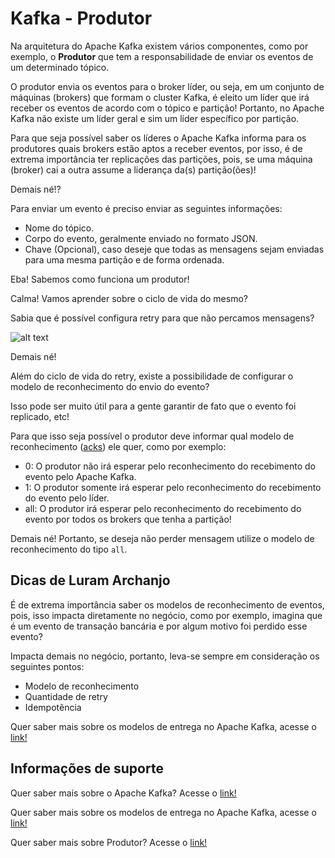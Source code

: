 # Kafka - Produtor

Na arquitetura do Apache Kafka existem vários componentes, como por exemplo, o **Produtor** que tem a responsabilidade 
de enviar os eventos de um determinado tópico.

O produtor envia os eventos para o broker líder, ou seja, em um conjunto de máquinas (brokers) que formam o cluster Kafka, 
é eleito um líder que irá receber os eventos de acordo com o tópico e partição! Portanto, no Apache Kafka não existe um 
líder geral e sim um líder específico por partição.
 
Para que seja possível saber os líderes o Apache Kafka informa para os produtores quais brokers estão aptos a receber 
eventos, por isso, é de extrema importância ter replicações das partições, pois, se uma máquina (broker) cai a outra 
assume a liderança da(s) partição(ões)!

Demais né!?

Para enviar um evento é preciso enviar as seguintes informações:

- Nome do tópico.
- Corpo do evento, geralmente enviado no formato JSON.
- Chave (Opcional), caso deseje que todas as mensagens sejam enviadas para uma mesma partição e de forma ordenada.

Eba! Sabemos como funciona um produtor!

Calma! Vamos aprender sobre o ciclo de vida do mesmo?

Sabia que é possível configura retry para que não percamos mensagens?

![alt text](../../images/kafka-009.png "Apache Kafka")

Demais né!

Além do ciclo de vida do retry, existe a possibilidade de configurar o modelo de reconhecimento do envio do evento?

Isso pode ser muito útil para a gente garantir de fato que o evento foi replicado, etc!

Para que isso seja possível o produtor deve informar qual modelo de reconhecimento ([acks](https://kafka.apache.org/documentation/#acks)) 
ele quer, como por exemplo:

- 0: O produtor não irá esperar pelo reconhecimento do recebimento do evento pelo Apache Kafka.
- 1: O produtor somente irá esperar pelo reconhecimento do recebimento do evento pelo líder.
- all: O produtor irá esperar pelo reconhecimento do recebimento do evento por todos os brokers que tenha a partição!

Demais né! Portanto, se deseja não perder mensagem utilize o modelo de reconhecimento do tipo `all`.

## Dicas de Luram Archanjo

É de extrema importância saber os modelos de reconhecimento de eventos, pois, isso impacta diretamente no negócio, como 
por exemplo, imagina que é um evento de transação bancária e por algum motivo foi perdido esse evento?

Impacta demais no negócio, portanto, leva-se sempre em consideração os seguintes pontos:

- Modelo de reconhecimento
- Quantidade de retry
- Idempotência

Quer saber mais sobre os modelos de entrega no Apache Kafka, acesse o [link!](https://kafka.apache.org/documentation/#semantics)

## Informações de suporte

Quer saber mais sobre o Apache Kafka? Acesse o [link!](https://kafka.apache.org)

Quer saber mais sobre os modelos de entrega no Apache Kafka, acesse o [link!](https://kafka.apache.org/documentation/#semantics)

Quer saber mais sobre Produtor? Acesse o [link!](https://kafka.apache.org/documentation/#theproducer)
